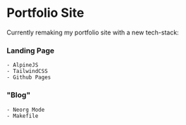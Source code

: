 # Portfolio Site

Currently remaking my portfolio site with a new tech-stack:

### Landing Page
    - AlpineJS
    - TailwindCSS
    - Github Pages
### "Blog"
    - Neorg Mode
    - Makefile
